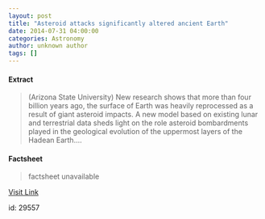 ```yaml
---
layout: post
title: "Asteroid attacks significantly altered ancient Earth"
date: 2014-07-31 04:00:00
categories: Astronomy
author: unknown author
tags: []
---
```



#### Extract
>(Arizona State University) New research shows that more than four billion years ago, the surface of Earth was heavily reprocessed as a result of giant asteroid impacts. A new model based on existing lunar and terrestrial data sheds light on the role asteroid bombardments played in the geological evolution of the uppermost layers of the Hadean Earth....

#### Factsheet
>factsheet unavailable

[Visit Link](http://www.eurekalert.org/pub_releases/2014-07/asu-aas073114.php)

id:   29557


